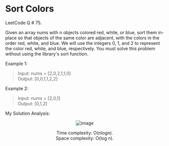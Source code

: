 # Sort Colors

LeetCode Q # 75.

Given an array nums with n objects colored red, white, or blue, sort them in-place so that objects of the same color are adjacent, with the colors in the order red, white, and blue. We will use the integers 0, 1, and 2 to represent the color red, white, and blue, respectively.
You must solve this problem without using the library's sort function.

Example 1:

>Input: nums = [2,0,2,1,1,0]</br>
>Output: [0,0,1,1,2,2]</br>

Example 2:

>Input: nums = [2,0,1]</br>
>Output: [0,1,2]

My Solution Analysis:

<div align = "center">

  ![image](https://github.com/xo-azeem/Sort-Colors-LeetCode/assets/171427226/26c1e2a6-3a12-4978-bbeb-a886649dc79a)

  Time complexity: O(nlogn).</br>Space complexity: O(log n).
</div>
